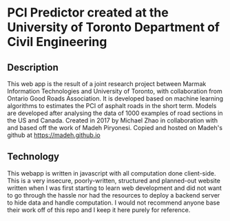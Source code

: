 # PCI Predictor created at the University of Toronto Department of Civil Engineering

## Description

This web app is the result of a joint research project between Marmak Information Technologies and University of Toronto, with collaboration from Ontario Good Roads Association.
It is developed based on machine learning algorithms to estimates the PCI of asphalt roads in the short term. Models are developed after analysing the data of 1000 examples of road sections in the US and Canada.
Created in 2017 by Michael Zhao in collaboration with and based off the work of Madeh Piryonesi. Copied and hosted on Madeh's github at https://madeh.github.io

## Technology

This webapp is written in javascript with all computation done client-side. This is a very insecure, poorly-written, structured and planned-out website written when I was first starting to learn web development and did not want to go through the hassle nor had the resources to deploy a backend server to hide data and handle computation. I would not recommend anyone base their work off of this repo and I keep it here purely for reference.
